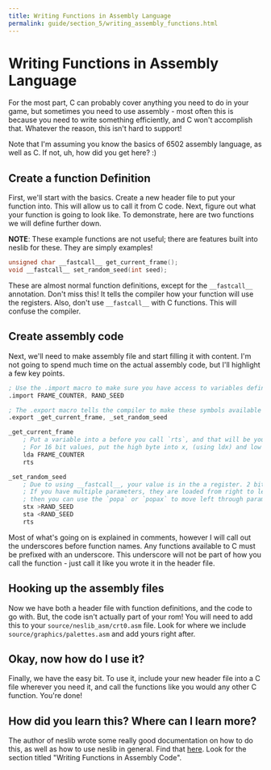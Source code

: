 ```yaml
---
title: Writing Functions in Assembly Language
permalink: guide/section_5/writing_assembly_functions.html
---
```

# Writing Functions in Assembly Language

For the most part, C can probably cover anything you need to do in your game, but sometimes you need to use
assembly - most often this is because you need to write something efficiently, and C won't accomplish that.
Whatever the reason, this isn't hard to support!

Note that I'm assuming you know the basics of 6502 assembly language, as well as C. If not, uh, how did 
you get here? :)

## Create a function Definition

First, we'll start with the basics. Create a new header file to put your function into. This will allow us
to call it from C code. Next, figure out what your function is going to look like. To demonstrate, here 
are two functions we will define further down.

**NOTE**: These example functions are not useful; there are features built into neslib for these. They are
simply examples!

```c
unsigned char __fastcall__ get_current_frame();
void __fastcall__ set_random_seed(int seed);
```

These are almost normal function definitions, except for the `__fastcall__` annotation. Don't miss this! It
tells the compiler how your function will use the registers. Also, don't use `__fastcall__` with C functions.
This will confuse the compiler.

## Create assembly code

Next, we'll need to make assembly file and start filling it with content. I'm not going to spend much time 
on the actual assembly code, but I'll highlight a few key points.

```asm
; Use the .import macro to make sure you have access to variables defined elsewhere.
.import FRAME_COUNTER, RAND_SEED

; The .export macro tells the compiler to make these symbols available elsewhere.
.export _get_current_frame, _set_random_seed

_get_current_frame
    ; Put a variable into a before you call `rts`, and that will be your return value.
    ; For 16 bit values, put the high byte into x, (using ldx) and low byte into a.
    lda FRAME_COUNTER
    rts

_set_random_seed
    ; Due to using __fastcall__, your value is in the a register. 2 bit values have their high byte in x.
    ; If you have multiple parameters, they are loaded from right to left. A/X will have the far right value,
    ; then you can use the `popa` or `popax` to move left through parameters.
    stx >RAND_SEED
    sta <RAND_SEED
    rts
```

Most of what's going on is explained in comments, however I will call out the underscores before function
names. Any functions available to C must be prefixed with an underscore. This underscore will not be part
of how you call the function - just call it like you wrote it in the header file.

## Hooking up the assembly files

Now we have both a header file with function definitions, and the code to go with. But, the code isn't
actually part of your rom! You will need to add this to your `source/neslib_asm/crt0.asm` file. Look for
where we include `source/graphics/palettes.asm` and add yours right after. 

## Okay, now how do I use it?

Finally, we have the easy bit. To use it, include your new header file into a C file wherever you need it,
and call the functions like you would any other C function. You're done!

## How did you learn this? Where can I learn more?

The author of neslib wrote some really good documentation on how to do this, as well as how to use neslib
in general. Find that [here](https://shiru.untergrund.net/articles/programming_nes_games_in_c.htm). Look
for the section titled "Writing Functions in Assembly Code".